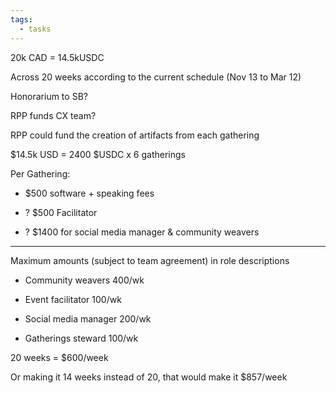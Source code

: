 ```yaml
---
tags:
  - tasks
---
```

20k CAD = 14.5kUSDC

Across 20 weeks according to the current schedule (Nov 13 to Mar 12)

Honorarium to SB?

RPP funds CX team?

RPP could fund the creation of artifacts from each gathering

$14.5k USD = 2400 $USDC x 6 gatherings

Per Gathering:

- $500 software + speaking fees

- ? $500 Facilitator

- ? $1400 for social media manager & community weavers

---

Maximum amounts (subject to team agreement) in role descriptions

- Community weavers 400/wk

- Event facilitator 100/wk

- Social media manager 200/wk

- Gatherings steward 100/wk

20 weeks = $600/week

Or making it 14 weeks instead of 20, that would make it $857/week
